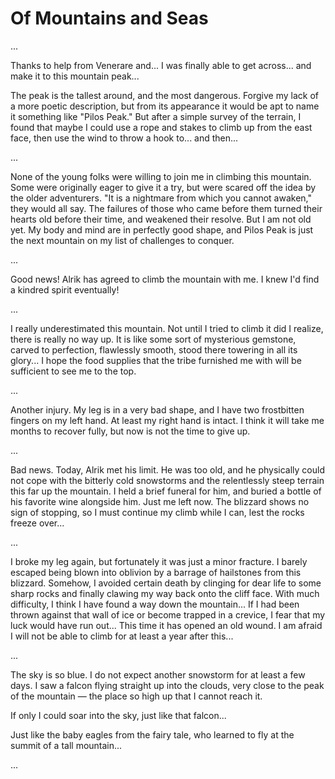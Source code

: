 # Of Mountains and Seas

...

Thanks to help from Venerare and... I was finally able to get across... and make it to this mountain peak...

The peak is the tallest around, and the most dangerous. Forgive my lack of a more poetic description, but from its
appearance it would be apt to name it something like "Pilos Peak." But after a simple survey of the terrain, I found
that maybe I could use a rope and stakes to climb up from the east face, then use the wind to throw a hook to... and
then...

...

None of the young folks were willing to join me in climbing this mountain. Some were originally eager to give it a try,
but were scared off the idea by the older adventurers. "It is a nightmare from which you cannot awaken," they would all
say. The failures of those who came before them turned their hearts old before their time, and weakened their resolve.
But I am not old yet. My body and mind are in perfectly good shape, and Pilos Peak is just the next mountain on my list
of challenges to conquer.

...

Good news! Alrik has agreed to climb the mountain with me. I knew I'd find a kindred spirit eventually!

...

I really underestimated this mountain. Not until I tried to climb it did I realize, there is really no way up. It is
like some sort of mysterious gemstone, carved to perfection, flawlessly smooth, stood there towering in all its glory...
I hope the food supplies that the tribe furnished me with will be sufficient to see me to the top.

...

Another injury. My leg is in a very bad shape, and I have two frostbitten fingers on my left hand. At least my right
hand is intact. I think it will take me months to recover fully, but now is not the time to give up.

...

Bad news. Today, Alrik met his limit. He was too old, and he physically could not cope with the bitterly cold snowstorms
and the relentlessly steep terrain this far up the mountain. I held a brief funeral for him, and buried a bottle of his
favorite wine alongside him. Just me left now. The blizzard shows no sign of stopping, so I must continue my climb while
I can, lest the rocks freeze over...

...

I broke my leg again, but fortunately it was just a minor fracture. I barely escaped being blown into oblivion by a
barrage of hailstones from this blizzard. Somehow, I avoided certain death by clinging for dear life to some sharp rocks
and finally clawing my way back onto the cliff face. With much difficulty, I think I have found a way down the
mountain... If I had been thrown against that wall of ice or become trapped in a crevice, I fear that my luck would have
run out... This time it has opened an old wound. I am afraid I will not be able to climb for at least a year after
this...

...

The sky is so blue. I do not expect another snowstorm for at least a few days. I saw a falcon flying straight up into
the clouds, very close to the peak of the mountain — the place so high up that I cannot reach it.

If only I could soar into the sky, just like that falcon...

Just like the baby eagles from the fairy tale, who learned to fly at the summit of a tall mountain...

...
